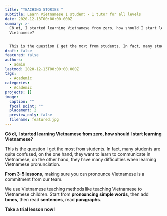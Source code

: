 ```yaml
---
title: "TEACHING STORIES "
subtitle: Learn Vietnamese 1 student - 1 tutor for all levels
date: 2020-12-13T00:00:00.000Z
summary: >-
  Cô ơi, I started learning Vietnamese from zero, how should I start learning
  Vietnamese?


  This is the question I get the most from students. In fact, many students are quite confused, on the one hand, they want to learn to communicate in Vietnamese, on the other hand, they have many difficulties when learning Vietnamese pronunciation.
draft: false
featured: false
authors:
  - admin
lastmod: 2020-12-13T00:00:00.000Z
tags:
  - Academic
categories:
  - Academic
projects: []
image:
  caption: ""
  focal_point: ""
  placement: 2
  preview_only: false
  filename: featured.jpg
---
```

**Cô ơi,** **I started learning Vietnamese from zero, how should I start learning Vietnamese?**

This is the question I get the most from students. In fact, many students are quite confused, on the one hand, they want to learn to communicate in Vietnamese, on the other hand, they have many difficulties when learning Vietnamese pronunciation.

**From 3-5 lessons**, making sure you can pronounce Vietnamese is a commitment from our team. 

We use Vietnamese teaching methods like teaching Vietnamese to Vietnamese children. Start from **pronouncing simple words**, then add **tones**, then read **sentences**, read **paragraphs**.

**Take a trial lesson now!**